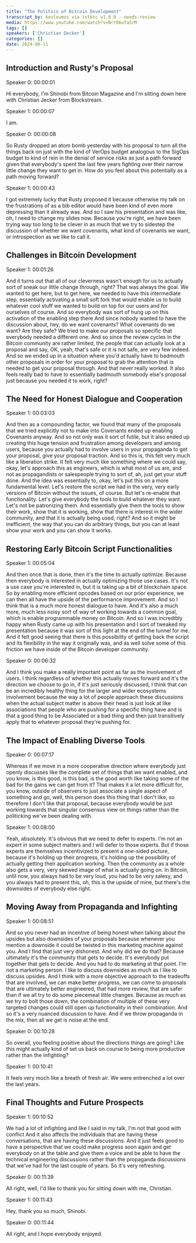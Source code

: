 ```yaml
---
title: "The Politics of Bitcoin Development"
transcript_by: kouloumos via tstbtc v1.0.0 --needs-review
media: https://www.youtube.com/watch?v=NrrD6ufaSrM
tags: []
speakers: ['Christian Decker']
categories: []
date: 2024-06-11
---
```

## Introduction and Rusty's Proposal

Speaker 0: 00:00:01

Hi everybody, I'm Shinobi from Bitcoin Magazine and I'm sitting down here with Christian Jecker from Blockstream.

Speaker 1: 00:00:07

I am.

Speaker 0: 00:00:08

So Rusty dropped an atom bomb yesterday with his proposal to turn all the things back on just with the kind of VerOps budget analogous to the SigOps budget to kind of rein in the denial of service risks as just a path forward given that everybody's spent the last few years fighting over their narrow little change they want to get in.
How do you feel about this potentially as a path moving forward?

Speaker 1: 00:00:43

I got extremely lucky that Rusty proposed it because otherwise my talk on the frustrations of as a bib editor would have been kind of even more depressing than it already was.
And so I saw his presentation and was like, oh, I need to change my slides now.
Because you're right, we have been trying way too long to be clever in as much that we try to sidestep the discussion of whether we want covenants, what kind of covenants we want, or introspection as we like to call it.

## Challenges in Bitcoin Development

Speaker 1: 00:01:26

And it turns out that all of our cleverness wasn't enough for us to actually sort of sneak our little change through, right?
That was always the goal.
We wanted to get here, but to get here, we needed to have this intermediate step, essentially activating a small soft fork that would enable us to build whatever cool stuff we wanted to build on top for our users and for ourselves of course.
And so everybody was sort of hung up on this activation of the enabling step there And since nobody wanted to have the discussion about, hey, do we want covenants?
What covenants do we want?
Are they safe?
We tried to make our proposals so specific that everybody needed a different one.
And so since the review cycles in the Bitcoin community are rather limited, the people that can actually look at a proposal and say, OK, yeah, that's safe or it is not safe, are very few indeed.
And so we ended up in a situation where you'd actually have to badmouth other proposals in order for your proposal to grab the attention that is needed to get your proposal through.
And that never really worked.
It also feels really bad to have to essentially badmouth somebody else's proposal just because you needed it to work, right?

## The Need for Honest Dialogue and Cooperation

Speaker 1: 00:03:03

And then as a compounding factor, we found that many of the proposals that we tried explicitly not to make into Covenants ended up enabling Covenants anyway.
And so not only was it sort of futile, but it also ended up creating this huge tension and frustration among developers and among users, because you actually had to involve users in your propaganda to get your proposal, give your proposal traction.
And so this is, this felt very much like a liberation strike.
It felt very much like something where we could say, okay, let's approach this as engineers, which is what most of us are, and not as propagandists or salespeople trying to sort of, ah, just get your stuff done.
And the idea was essentially to, okay, let's put this on a more fundamental level.
Let's restore the script we had in the very, very early versions of Bitcoin without the issues, of course.
But let's re-enable that functionality.
Let's give everybody the tools to build whatever they want.
Let's not be patronizing them.
And essentially give them the tools to show their work, show that it is working, show that there is interest in the wider community, and that it is actually being used, right?
And so it might be inefficient, the way that you can do arbitrary things, but you can at least show your work and you can show it works.

## Restoring Early Bitcoin Script Functionalities

Speaker 1: 00:05:04

And then once that is done, then it's the time to actually optimize.
Because then everybody is interested in actually optimizing those use cases.
It's not a use case you're interested in, but it is taking up a bit of blockchain space.
So by enabling more efficient opcodes based on our prior experience, we can then all have the upside of the performance improvement.
And so I think that is a much more honest dialogue to have.
And it's also a much more, much less noisy sort of way of working towards a common goal, which is enable programmable money on Bitcoin.
And so I was incredibly happy when Rusty came up with his presentation and I sort of tweaked my presentation because it was sort of this light at the end of the tunnel for me.
And it felt good seeing that there is this possibility of getting back the script and its flexibility in the way it originally was, and as well solve some of this friction we have inside of the Bitcoin developer community.

Speaker 0: 00:06:32

And I think you make a really important point as far as the involvement of users.
I think regardless of whether this actually moves forward and it's the direction we choose to go in, if it's just seriously discussed, I think that can be an incredibly healthy thing for the larger and wider ecosystems involvement because the way a lot of people approach these discussions when the actual subject matter is above their head is just look at like associations that people who are pushing for a specific thing have and is that a good thing to be Associated or a bad thing and then just transitively apply that to whatever proposal they're pushing for.

## The Impact of Enabling Diverse Tools

Speaker 0: 00:07:17

Whereas if we move in a more cooperative direction where everybody just openly discusses like the complete set of things that we want enabled, and you know, is this good, is this bad, is the good worth like taking some of the bad for the gains we can get from it?
That makes it a lot more difficult for, you know, outside of observers to just associate a single aspect of something and go, well, this person does this thing that I don't like, so therefore I don't like that proposal, because everybody would be just working towards that singular consensus view on things rather than the politicking we've been dealing with.

Speaker 1: 00:08:00

Yeah, absolutely.
It's obvious that we need to defer to experts.
I'm not an expert in some subject matters and I will defer to those experts.
But if those experts are themselves incentivized to present a one-sided picture, because it's holding up their progress, it's holding up the possibility of actually getting their application working.
Then the community as a whole also gets a very, very skewed image of what is actually going on.
In Bitcoin, until now, you always had to be very loud, you had to be very salesy, and you always had to present this, oh, this is the upside of mine, but there's the downsides of everybody else right.

## Moving Away from Propaganda and Infighting

Speaker 1: 00:08:51

And so you never had an incentive of being honest when talking about the upsides but also downsides of your proposals because whenever you mention a downside it could be twisted in this marketing machine against you.
And I find that just very dishonest.
And why did we do that?
Because ultimately it's the community that gets to decide.
It's everybody put together that gets to decide.
And you had to do marketing at that point.
I'm not a marketing person.
I like to discuss downsides as much as I like to discuss upsides.
And I think with a more objective approach to the tradeoffs that are involved, we can make better progress, we can come to proposals that are ultimately better engineered, that had more review, that are safer than if we all try to do some piecemeal little changes.
Because as much as we try to bolt those down, the combination of multiple of these very targeted changes could still open up functionality in their combination.
And so it's a very nuanced discussion to have.
And if we throw propaganda in the mix, then all we get is noise at the end.

Speaker 0: 00:10:28

So overall, you feeling positive about the directions things are going?
Like this might actually kind of set us back on course to being more productive rather than the infighting?

Speaker 1: 00:10:41

It feels very much like a breath of fresh air.
We were entrenched a lot over the last years.

## Final Thoughts and Future Prospects

Speaker 1: 00:10:52

We had a lot of infighting and like I said in my talk, I'm not that good with conflict And it also affects the individuals that are having these conversations, that are having these discussions.
And it just feels good to have a perspective that we could make progress soon again and get everybody on at the table and give them a voice and be able to have the technical engineering discussions rather than the propaganda discussions that we've had for the last couple of years.
So it's very refreshing.

Speaker 0: 00:11:39

All right, well, I'd like to thank you for sitting down with me, Christian.

Speaker 1: 00:11:43

Hey, thank you so much, Shinobi.

Speaker 0: 00:11:44

All right, and I hope everybody enjoyed.
